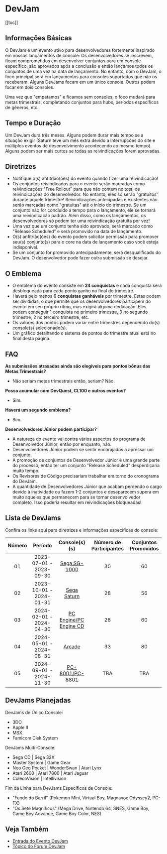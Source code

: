# DevJam

[[toc]]

## Informações Básicas

O DevJam é um evento ativo para desenvolvedores fortemente inspirado em nossos lançamentos de console: Os desenvolvedores se inscrevem, ficam comprometidos em desenvolver conjuntos para um console específico, são aprovados após a conclusão e então lançamos todos os conjuntos de uma vez na data de lançamento. No entanto, com o DevJam, o foco principal será em lançamentos para consoles suportados que não os receberam. Alguns DevJams focam em um único console. Outros podem focar em dois consoles.

Uma vez que "empatamos" e ficamos sem consoles, o foco mudará para metas trimestrais, completando conjuntos para hubs, períodos específicos de gêneros, etc.

## Tempo e Duração

Um DevJam dura três meses. Alguns podem durar mais tempo se a situação exigir (Saturn teve um mês extra devido a interrupções do site e múltiplos eventos de desenvolvimento acontecendo ao mesmo tempo). Alguns podem ser mais curtos se todas as reivindicações forem aprovadas.

## Diretrizes

- Notifique o(s) anfitrião(ões) do evento quando fizer uma reivindicação!
- Os conjuntos reivindicados para o evento serão marcados como reivindicações "Free Rollout" para que não contem no total de reivindicações do desenvolvedor. No entanto, eles só serão "gratuitos" durante aquele trimestre! Reivindicações antecipadas e existentes não serão marcadas como "gratuitas" até o início do trimestre. Se um conjunto não for concluído a tempo para o lançamento, ele se tornará uma reivindicação padrão. Além disso, como os lançamentos, os desenvolvedores só podem ter uma reivindicação gratuita por vez!
- Uma vez que um conjunto tenha sido aprovado, será marcado como "Release Scheduled" e será promovido na data de lançamento.
- O(s) anfitrião(ões) do evento podem solicitar permissão para promover seu(s) conjunto(s) para o core na data de lançamento caso você esteja indisponível.
- Se um conjunto for promovido antecipadamente, será desqualificado do DevJam. O desenvolvedor pode fazer outra submissão se desejar.

## O Emblema

- O emblema do evento consiste em **24 conquistas** e cada conquista será desbloqueada para cada ponto ganho no final do trimestre.
- Haverá pelo menos **6 conquistas ganháveis** por trimestre. Estas podem ser divididas, o que permite que os desenvolvedores participem do evento em seu próprio ritmo, mas exigirá alguma dedicação. Eles podem conseguir 1 conquista no primeiro trimestre, 3 no segundo trimestre, 2 no terceiro trimestre, etc.
- Os valores dos pontos podem variar entre trimestres dependendo do(s) console(s) selecionado(s).
- Um gráfico detalhando o sistema de pontos do trimestre atual está no final desta página.

## FAQ

**As submissões atrasadas ainda são elegíveis para pontos bônus das Metas Trimestrais?**

- Não seriam metas trimestrais então, seriam? Não.

**Posso acumular com DevQuest, CL100 e outros eventos?**

- Sim.

**Haverá um segundo emblema?**

- Sim.

**Desenvolvedores Júnior podem participar?**

- A natureza do evento vai contra vários aspectos do programa de Desenvolvedor Júnior, então por enquanto, não.
- Desenvolvedores Júnior podem se sentir encorajados a apressar um conjunto.
- A promoção de conjuntos de Desenvolvedor Júnior é uma grande parte do processo, então ter um conjunto "Release Scheduled" desperdiçaria muito tempo.
- Os Revisores de Código precisariam trabalhar em torno do cronograma do DevJam.
- A quantidade de Desenvolvedores Júnior que acabam perdendo o cargo devido à inatividade ou fazem 1-2 conjuntos e desaparecem supera em muito aqueles que permanecem para se tornar desenvolvedor completo. Isso poderia resultar em reivindicações bloqueadas!

## Lista de DevJams

Confira os links aqui para diretrizes e informações específicas do console:

| Número |          Período           |                       Console(s)(s)                       | Número de Participantes | Conjuntos Promovidos |
| :----: | :---------------------: | :----------------------------------------------------: | :--------------------: | :-----------: |
|   01   | 2023-07-01 - 2023-09-30 |    [Sega SG-1000](/pt/developer-docs/devjam/1-sg1000)     |           30           |      60       |
|   02   | 2023-10-01 - 2024-01-31 |     [Sega Saturn](/pt/developer-docs/devjam/2-saturn)     |           28           |      56       |
|   03   | 2024-02-01 - 2024-04-30 | [PC Engine/PC Engine CD](/pt/developer-docs/devjam/3-pce) |           28           |      60       |
|   04   | 2024-05-01 - 2024-08-31 |       [Arcade](/pt/developer-docs/devjam/4-arcade)        |           33           |      80       |
|   05   | 2024-09-01 - 2024-11-30 |    [PC-8001/PC-8801](/pt/developer-docs/devjam/5-pc88)     |          TBA           |      TBA      |

## DevJams Planejadas

DevJams de Único Console:

- 3DO
- Apple II
- MSX
- Famicom Disk System

DevJams Multi-Console:

- Sega CD | Sega 32X
- Master System | Game Gear
- Neo Geo Pocket | WonderSwan | Atari Lynx
- Atari 2600 | Atari 7800 | Atari Jaguar
- ColecoVision | Intellivision

Fim da Linha para DevJams Específicos de Console:

- "Fundo do Barril" (Pokemon Mini, Virtual Boy, Magnavox Odyssey2, PC-FX)
- "Os Sete Magníficos" (Mega Drive, Nintendo 64, SNES, Game Boy, Game Boy Advance, Game Boy Color, NES)

## Veja Também

- [Entrada do Evento DevJam](https://retroachievements.org/game/20000)
- [Tópico do Fórum DevJam](https://retroachievements.org/viewtopic.php?t=22368)
